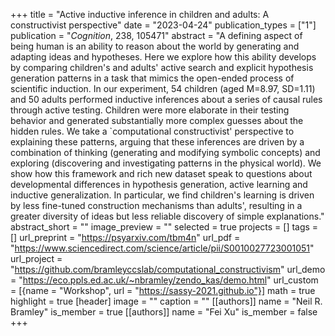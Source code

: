 +++
title = "Active inductive inference in children and adults: A constructivist perspective"
date = "2023-04-24"
publication_types = ["1"]
publication = "_Cognition_, 238, 105471"
abstract = "A defining aspect of being human is an ability to reason about the world by generating and adapting ideas and hypotheses. Here we explore how this ability develops by comparing children's and adults' active search and explicit hypothesis generation patterns in a task that mimics the open-ended process of scientific induction. In our experiment, 54 children (aged M=8.97, SD=1.11) and 50 adults performed inductive inferences about a series of causal rules through active testing. Children were more elaborate in their testing behavior and generated substantially more complex guesses about the hidden rules. We take a `computational constructivist' perspective to explaining these patterns, arguing that these inferences are driven by a combination of thinking (generating and modifying symbolic concepts) and exploring (discovering and investigating patterns in the physical world). We show how this framework and rich new dataset speak to questions about developmental differences in hypothesis generation, active learning and inductive generalization. In particular, we find children's learning is driven by less fine-tuned construction mechanisms than adults', resulting in a greater diversity of ideas but less reliable discovery of simple explanations."
abstract_short = ""
image_preview = ""
selected = true
projects = []
tags = []
url_preprint = "https://psyarxiv.com/tbm4n"
url_pdf = "https://www.sciencedirect.com/science/article/pii/S0010027723001051"
url_project = "https://github.com/bramleyccslab/computational_constructivism"
url_demo = "https://eco.ppls.ed.ac.uk/~nbramley/zendo_kas/demo.html"
url_custom = [{name = "Workshop", url = "https://sassy-2021.github.io"}]
math = true
highlight = true
[header]
image = ""
caption = ""
[[authors]]
	name = "Neil R. Bramley"
	is_member = true
[[authors]]
	name = "Fei Xu"
	is_member = false
+++
